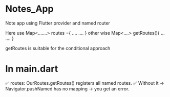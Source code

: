 # Notes_App
Note app using Flutter provider and named router
 <p>
 Here 
 use
 Map<.......> routes ={
    ....
    ....
 }
 other wise 
 Map<....> getRoutes(){
    ...
    ....
 }

 getRoutes is suitable for the conditional approach 

<p>
<h1>In main.dart</h1>
✅ routes: OurRoutes.getRoutes() registers all named routes.
✅ Without it → Navigator.pushNamed has no mapping → you get an error.

 </p>